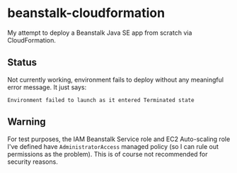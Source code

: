 # beanstalk-cloudformation

My attempt to deploy a Beanstalk Java SE app from scratch via CloudFormation.

## Status

Not currently working, environment fails to deploy without any meaningful error message. It just says:

```
Environment failed to launch as it entered Terminated state
```

## Warning

For test purposes, the IAM Beanstalk Service role and EC2 Auto-scaling role I've defined have `AdministratorAccess` managed policy (so I can rule out permissions as the problem). This is of course not recommended for security reasons.
